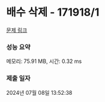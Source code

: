 # 배수 삭제 - 171918/1 

[문제 링크](https://level.goorm.io/exam/171918/%EB%B0%B0%EC%88%98-%EC%82%AD%EC%A0%9C/quiz/1) 

### 성능 요약

메모리: 75.91 MB, 시간: 0.32 ms

### 제출 일자

2024년 07월 08일 13:52:38

